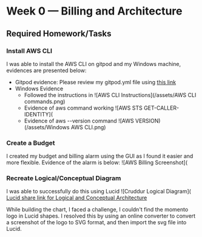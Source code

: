 # Week 0 — Billing and Architecture

## Required Homework/Tasks

### Install AWS CLI 
I was able to install the AWS CLI on gitpod and my Windows machine, evidences are presented below:
- Gitpod evidence: Please review my gitpod.yml file using [this link](https://github.com/khaaywai/aws-bootcamp-cruddur-2023/blob/5b80dc9f1eb6f183548ace515d591a792a412476/.gitpod.yml)
- Windows Evidence
  - Followed the instructions in ![AWS CLI Instructions](/assets/AWS CLI commands.png)
  - Evidence of aws command working ![AWS STS GET-CALLER-IDENTITY](
  - Evidence of aws --version command ![AWS VERSION)(/assets/Windows AWS CLI.png)
  
### Create a Budget
I created my budget and billing alarm using the GUI as I found it easier and more flexible. Evidence of the alarm is below:
![AWS Billing Screenshot](

### Recreate Logical/Conceptual Diagram
I was able to successfully do this using Lucid
![Cruddur Logical Diagram](
[Lucid share link for Logical and Conceptual Architecture](https://lucid.app/lucidchart/16491187-a6ab-41d7-b2d6-d748e4b27d42/edit?viewport_loc=-11%2C-61%2C3466%2C1749%2CErfG-OHlmvwR&invitationId=inv_7f320338-67be-4121-b599-4afb2c11fe7f)

While building the chart, I faced a challenge, I couldn't find the momento logo in Lucid shapes. I resolved this by using an online converter to convert a screenshot of the logo to SVG format, and then import the svg file into Lucid.
